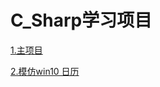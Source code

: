 # C_Sharp学习项目

[1.主项目](https://github.com/conesat/C_Sharp_Learn/tree/master/weekly_note)


[2.模仿win10 日历](https://github.com/conesat/C_Sharp_Learn/tree/master/date_picker)
